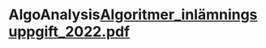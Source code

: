 # AlgoAnalysis[Algoritmer_inlämningsuppgift_2022.pdf](https://github.com/JoelScarinius/AlgoAnalysis/files/9965301/Algoritmer_inlamningsuppgift_2022.pdf)
